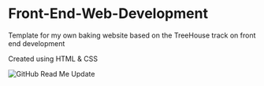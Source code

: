 # Front-End-Web-Development

Template for my own baking website based on the TreeHouse track on front end development

Created using HTML & CSS

![GitHub Read Me Update](https://user-images.githubusercontent.com/23058636/57617903-d1088580-7579-11e9-8165-d4415fddf297.JPG)

